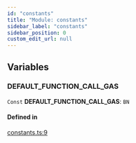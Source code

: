 ```yaml
---
id: "constants"
title: "Module: constants"
sidebar_label: "constants"
sidebar_position: 0
custom_edit_url: null
---
```


## Variables

### DEFAULT\_FUNCTION\_CALL\_GAS

 `Const` **DEFAULT\_FUNCTION\_CALL\_GAS**: `BN`

#### Defined in

[constants.ts:9](https://github.com/maxhr/near--near-api-js/blob/57fed346/packages/near-api-js/src/constants.ts#L9)
